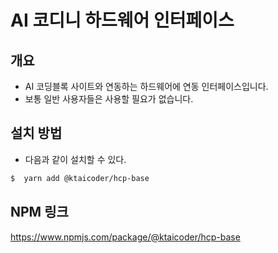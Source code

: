 # AI 코디니 하드웨어 인터페이스

## 개요

- AI 코딩블록 사이트와 연동하는 하드웨어에 연동 인터페이스입니다.
- 보통 일반 사용자들은 사용할 필요가 없습니다.


## 설치 방법

- 다음과 같이 설치할 수 있다.

```bash
$  yarn add @ktaicoder/hcp-base
```

## NPM 링크

https://www.npmjs.com/package/@ktaicoder/hcp-base

